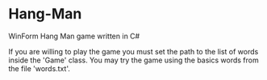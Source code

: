 # Hang-Man

WinForm Hang Man game written in C#

If you are willing to play the game you must set the path to the list of words inside the 'Game' class.
You may try the game using the basics words from the file 'words.txt'.
